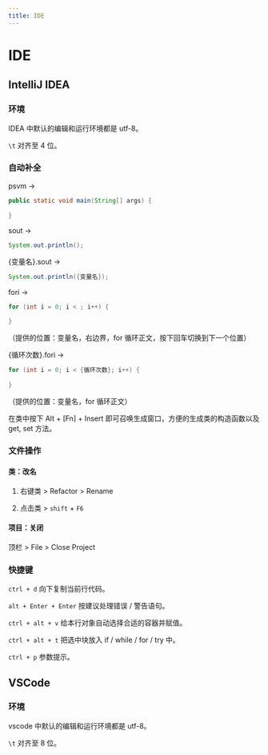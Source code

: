 ```yaml
---
title: IDE
---
```

# IDE

## IntelliJ IDEA

### 环境

IDEA 中默认的编辑和运行环境都是 utf-8。

`\t` 对齐至 4 位。



### 自动补全

psvm -> 

```java
public static void main(String[] args) {
	
}
```



sout -> 

```java
System.out.println();
```

{变量名}.sout ->

```java
System.out.println({变量名});
```



fori ->

```java
for (int i = 0; i < ; i++) {

}
```

（提供的位置：变量名，右边界，for 循环正文，按下回车切换到下一个位置）

{循环次数}.fori ->

```java
for (int i = 0; i < {循环次数}; i++) {
    
}
```

（提供的位置：变量名，for 循环正文）



在类中按下 Alt + [Fn] + Insert 即可召唤生成窗口，方便的生成类的构造函数以及 get, set 方法。



### 文件操作

#### 类：改名

1. 右键类 > Refactor > Rename

2. 点击类 > `shift` + `F6`

#### 项目：关闭

顶栏 > File > Close Project



### 快捷键

`ctrl + d` 向下复制当前行代码。

`alt + Enter + Enter` 按建议处理错误 / 警告语句。

`ctrl + alt + v` 给本行对象自动选择合适的容器并赋值。

`ctrl + alt + t` 把选中块放入 if / while / for / try 中。

`ctrl + p` 参数提示。



## VSCode

### 环境

vscode 中默认的编辑和运行环境都是 utf-8。

`\t` 对齐至 8 位。
